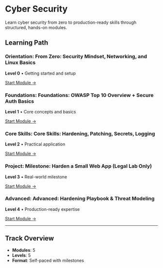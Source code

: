 # Cyber Security

Learn cyber security from zero to production-ready skills through structured, hands-on modules.

## Learning Path

### Orientation: From Zero: Security Mindset, Networking, and Linux Basics

**Level 0** • Getting started and setup

[Start Module →](https://github.com/AyhamJo7/Zero-2-Pro/blob/main/06-cyber-security/sec-00-basics.md)

### Foundations: Foundations: OWASP Top 10 Overview + Secure Auth Basics

**Level 1** • Core concepts and basics

[Start Module →](https://github.com/AyhamJo7/Zero-2-Pro/blob/main/06-cyber-security/sec-01-web-owasp.md)

### Core Skills: Core Skills: Hardening, Patching, Secrets, Logging

**Level 2** • Practical application

[Start Module →](https://github.com/AyhamJo7/Zero-2-Pro/blob/main/06-cyber-security/sec-02-blue-team.md)

### Project: Milestone: Harden a Small Web App (Legal Lab Only)

**Level 3** • Real-world milestone

[Start Module →](https://github.com/AyhamJo7/Zero-2-Pro/blob/main/06-cyber-security/sec-03-project-harden-app.md)

### Advanced: Advanced: Hardening Playbook & Threat Modeling

**Level 4** • Production-ready expertise

[Start Module →](https://github.com/AyhamJo7/Zero-2-Pro/blob/main/06-cyber-security/sec-04-advanced.md)

---

## Track Overview

- **Modules**: 5
- **Levels**: 5
- **Format**: Self-paced with milestones
